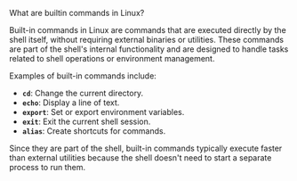 What are builtin commands in Linux?

Built-in commands in Linux are commands that are executed directly by the shell itself, without requiring external binaries or utilities. These commands are part of the shell's internal functionality and are designed to handle tasks related to shell operations or environment management.

Examples of built-in commands include:

- **`cd`**: Change the current directory.
- **`echo`**: Display a line of text.
- **`export`**: Set or export environment variables.
- **`exit`**: Exit the current shell session.
- **`alias`**: Create shortcuts for commands.

Since they are part of the shell, built-in commands typically execute faster than external utilities because the shell doesn't need to start a separate process to run them.
